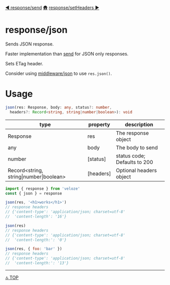 [◀︎ response/send](../response/send.md)
[🛖](../index.md)
[response/setHeaders ▶](../response/setHeaders.md)

# response/json

Sends JSON response. 

Faster implementation than [send](../response/send.md) for JSON only responses.

Sets ETag header.

Consider using [middleware/json](../middleware/json.md) to use `res.json()`.

# Usage

```ts 
json(res: Response, body: any, status?: number, 
  headers?: Record<string, string|number|boolean>): void
```

| type                                     | property   | description                  |
| ---------------------------------------- | ---------- | ---------------------------- |
| Response                                 | res        | The response object          |
| any                                      | body       | The body to send             |
| number                                   | \[status]  | status code; Defaults to 200 |
| Record\<string, string\|number\|boolean> | \[headers] | Optional headers object      |

```js
import { response } from 'veloze'
const { json } = response

json(res, '<h1>works</h1>')
// response headers
// {'content-type': 'application/json; charset=utf-8'
//  'content-length': '16'}

json(res)
// response headers
// {'content-type': 'application/json; charset=utf-8'
//  'content-length:': '0'}

json(res, { foo: 'bar' })
// response headers
// {'content-type': 'application/json; charset=utf-8'
//  'content-length:': '13'}
```

---

[🔝 TOP](#top)
